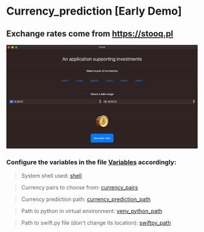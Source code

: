 # Currency_prediction [Early Demo]

## Exchange rates come from https://stooq.pl

![CURRENCY_PREDICTION](Documents/Gif/currency_prediction.gif)

### Configure the variables in the file <a href="https://github.com/przemek890/Currency_prediction/blob/master/Front/Front_Main/Front/Variables.swift#L11-L14">Variables</a> accordingly:
> System shell used: <a href="https://github.com/przemek890/Currency_prediction/blob/master/Front/Front_Main/Front/Python.swift#L5">shell</a>

> Currency pairs to choose from: <a href="https://github.com/przemek890/Currency_prediction/blob/master/Front/Front_Main/Front/ContentView.swift#L3">currency_pairs</a>

> Currency prediction path: <a href="https://github.com/przemek890/Currency_prediction/blob/master/Front/Front_Main/Front/Python.swift#L10">currency_prediction_path</a>

> Path to python in virtual environment: <a href="https://github.com/przemek890/Currency_prediction/blob/master/Front/Front_Main/Front/Python.swift#L8">venv_python_path</a>

> Path to swift.py file (don't change its location): <a href="https://github.com/przemek890/Currency_prediction/blob/master/Front/Front_Main/Front/Python.swift#L7">swiftpy_path</a>
